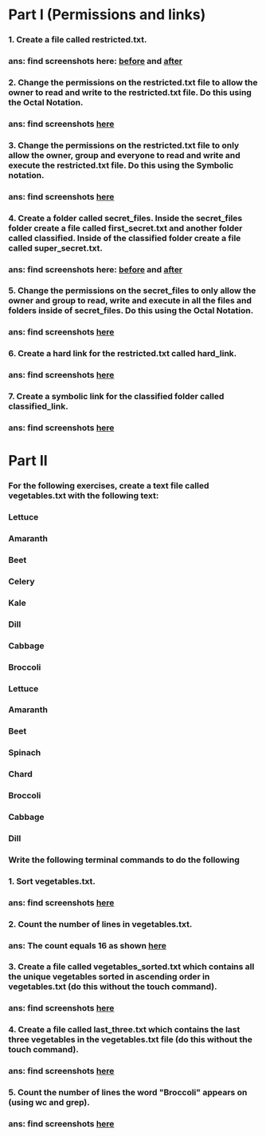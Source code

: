 # Part I (Permissions and links)
### 1. Create a file called restricted.txt.
### ans: find screenshots here: [before](/terminal-and-unix/permissions-redirection-and-piping-screenshots/permissions-redirection-and-piping-solution1-before.png) and [after](/terminal-and-unix/permissions-redirection-and-piping-screenshots/permissions-redirection-and-piping-solution1-after.png)

### 2.  Change the permissions on the restricted.txt file to allow the owner to read and write to the restricted.txt file. Do this using the Octal Notation.
### ans: find screenshots [here](/terminal-and-unix/permissions-redirection-and-piping-screenshots/permissions-redirection-and-piping-solution2.png)

### 3. Change the permissions on the restricted.txt file to only allow the owner, group and everyone to read and write and execute the restricted.txt file. Do this using the Symbolic notation.
### ans: find screenshots [here](/terminal-and-unix/permissions-redirection-and-piping-screenshots/permissions-redirection-and-piping-solution2.png)

### 4. Create a folder called secret_files. Inside the secret_files folder create a file called first_secret.txt and another folder called classified. Inside of the classified folder create a file called super_secret.txt.
### ans: find screenshots here: [before](/terminal-and-unix/permissions-redirection-and-piping-screenshots/permissions-redirection-and-piping-solution4-before.png) and [after](/terminal-and-unix/permissions-redirection-and-piping-screenshots/permissions-redirection-and-piping-solution4-after.png)

### 5. Change the permissions on the secret_files to only allow the owner and group to read, write and execute in all the files and folders inside of secret_files. Do this using the Octal Notation.
### ans: find screenshots [here](/terminal-and-unix/permissions-redirection-and-piping-screenshots/permissions-redirection-and-piping-solution5.png)

### 6. Create a hard link for the restricted.txt called hard_link.
### ans: find screenshots [here](/terminal-and-unix/permissions-redirection-and-piping-screenshots/permissions-redirection-and-piping-solution6.png)

### 7. Create a symbolic link for the classified folder called classified_link.
### ans: find screenshots [here](/terminal-and-unix/permissions-redirection-and-piping-screenshots/permissions-redirection-and-piping-solution6.png)

# Part II
### For the following exercises, create a text file called vegetables.txt with the following text:

### Lettuce
### Amaranth
### Beet
### Celery
### Kale
### Dill
### Cabbage
### Broccoli
### Lettuce
### Amaranth
### Beet
### Spinach
### Chard
### Broccoli
### Cabbage
### Dill

### Write the following terminal commands to do the following

### 1. Sort vegetables.txt.
### ans: find screenshots [here](/terminal-and-unix/permissions-redirection-and-piping-screenshots/permissions-redirection-and-piping-solution1-part2.png)

### 2. Count the number of lines in vegetables.txt.
### ans: The count equals 16 as shown [here](/terminal-and-unix/permissions-redirection-and-piping-screenshots/permissions-redirection-and-piping-solution2-part2.png)

### 3. Create a file called vegetables_sorted.txt which contains all the unique vegetables sorted in ascending order in vegetables.txt (do this without the touch command).
### ans: find screenshots [here](/terminal-and-unix/permissions-redirection-and-piping-screenshots/permissions-redirection-and-piping-solution3-part2.png)

### 4. Create a file called last_three.txt which contains the last three vegetables in the vegetables.txt file (do this without the touch command).
### ans: find screenshots [here](/terminal-and-unix/permissions-redirection-and-piping-screenshots/permissions-redirection-and-piping-solution4-part2.png)

### 5. Count the number of lines the word "Broccoli" appears on (using wc and grep).
### ans: find screenshots [here](/terminal-and-unix/permissions-redirection-and-piping-screenshots/permissions-redirection-and-piping-solution5-part2.png)
